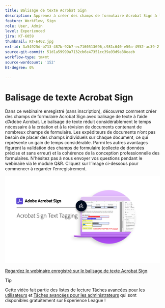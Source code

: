 ```yaml
---
title: Balisage de texte Acrobat Sign
description: Apprenez à créer des champs de formulaire Acrobat Sign à l’aide du balisage de texte dans Adobe Acrobat
feature: Workflow, Sign
role: User, Admin
level: Experienced
jira: KT-6059
thumbnail: KT-6402.jpg
exl-id: 3a54925d-b713-487b-92b7-ec7160513696,c981c640-e50a-4952-ac39-2f90d6d0cf08
source-git-commit: 51d1a59999a7132cb6e47351cc39a93d9a38eaeb
workflow-type: tm+mt
source-wordcount: '152'
ht-degree: 0%

---
```


# Balisage de texte Acrobat Sign

Dans ce webinaire enregistré (sans inscription), découvrez comment créer des champs de formulaire Acrobat Sign avec balisage de texte à l’aide d’Adobe Acrobat. Le balisage de texte réduit considérablement le temps nécessaire à la création et à la révision de documents contenant de nombreux champs de formulaire. Les expéditeurs de documents n’ont pas besoin de placer des champs individuels sur chaque document, ce qui représente un gain de temps considérable. Parmi les autres avantages figurent la validation des champs de formulaire (collecte de données précise et sans erreur) et la cohérence de la conception professionnelle des formulaires. N&#39;hésitez pas à nous envoyer vos questions pendant le webinaire via le module Q&amp;R. Cliquez sur l’image ci-dessous pour commencer à regarder l’enregistrement.

[![Regarder la session](../assets/Text-Tagging.png)](https://event.on24.com/wcc/r/2338276/415BE4603F60A61A546C0A91528B444F)

[Regardez le webinaire enregistré sur le balisage de texte Acrobat Sign](https://event.on24.com/wcc/r/2338276/415BE4603F60A61A546C0A91528B444F)

>[!TIP]
>
>Cette vidéo fait partie des listes de lecture [Tâches avancées pour les utilisateurs](https://experienceleague.adobe.com/fr/playlists/acrobat-sign-get-started-business-users) et [Tâches avancées pour les administrateurs](https://experienceleague.adobe.com/fr/playlists/acrobat-sign-perform-advanced-tasks-administrators) qui sont disponibles gratuitement sur Experience League !
